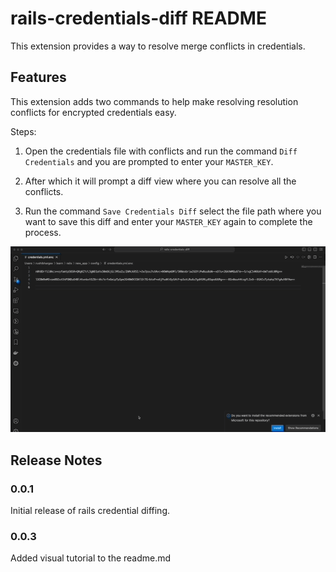 # rails-credentials-diff README

This extension provides a way to resolve merge conflicts in credentials.

## Features

This extension adds two commands to help make resolving resolution conflicts for encrypted credentials easy.

Steps:
1. Open the credentials file with conflicts and run the command `Diff Credentials` and you are prompted to enter your `MASTER_KEY`.

2. After which it will prompt a diff view where you can resolve all the conflicts.

3. Run the command `Save Credentials Diff` select the file path where you want to save this diff and enter your `MASTER_KEY` again to complete the process.

![Tutorial](./credentials_diff_tutorial.gif)

## Release Notes
### 0.0.1

Initial release of rails credential diffing.

### 0.0.3

Added visual tutorial to the readme.md

